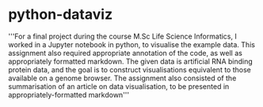 # python-dataviz
'''For a final project during the course M.Sc Life Science Informatics, I worked in a Jupyter notebook in python, to visualise the example data. This assignment also required appropriate annotation of the code, as well as appropriately formatted markdown. The given data is artificial RNA binding protein data, and the goal is to construct visualisations equivalent to those available on a genome browser. The assignment also consisted of the summarisation of an article on data visualisation, to be presented in appropriately-formatted markdown'''
